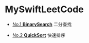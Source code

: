# MySwiftLeetCode

- [No.1 **BinarySearch**](https://github.com/SYkehaoran/MySwiftLeetCode/blob/master/MySwiftLeetCode/LeetCodeTrainning/BinarySearch.swift)  二分查找

- [No.2 **QuickSort**](https://github.com/SYkehaoran/MySwiftLeetCode/blob/master/MySwiftLeetCode/LeetCodeTrainning/QuickSort.swift) 快速排序
